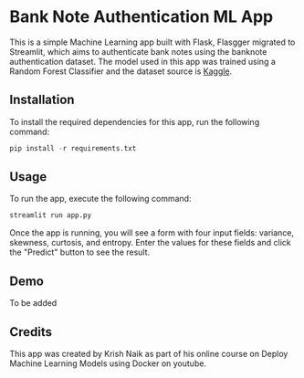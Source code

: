 # Bank Note Authentication ML App

This is a simple Machine Learning app built with Flask, Flasgger migrated to Streamlit, which aims to authenticate bank notes using the banknote authentication dataset. The model used in this app was trained using a Random Forest Classifier and the dataset source is [Kaggle](https://www.kaggle.com/datasets/ritesaluja/bank-note-authentication-uci-data).
## Installation

To install the required dependencies for this app, run the following command:

```python
pip install -r requirements.txt
```
## Usage
To run the app, execute the following command:
```python
streamlit run app.py
```
Once the app is running, you will see a form with four input fields: variance, skewness, curtosis, and entropy. Enter the values for these fields and click the "Predict" button to see the result.

## Demo
To be added

## Credits
This app was created by Krish Naik as part of his online course on Deploy Machine Learning Models using Docker on youtube.



